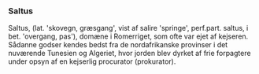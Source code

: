 ### Saltus


Saltus, (lat. 'skovegn, græsgang', vist af salire 'springe', perf.part. saltus, i bet. 'overgang, pas'), domæne i Romerriget, som ofte var ejet af kejseren. Sådanne godser kendes bedst fra de nordafrikanske provinser i det nuværende Tunesien og Algeriet, hvor jorden blev dyrket af frie forpagtere under opsyn af en kejserlig procurator (prokurator).